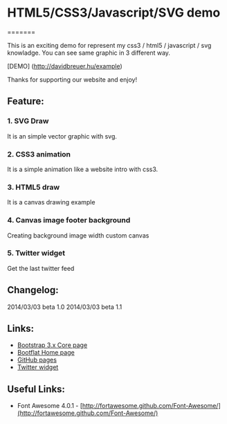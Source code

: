 
# HTML5/CSS3/Javascript/SVG demo 
=======

This is an exciting demo for represent my css3 / html5 / javascript / svg knowladge.
You can see same graphic in 3 different way.

[DEMO] (http://davidbreuer.hu/example) 

Thanks for supporting our website and enjoy!

## Feature:

### 1. SVG Draw
It is an simple vector graphic with svg.
### 2. CSS3 animation
It is a simple animation like a website intro with css3.
### 3. HTML5 draw
It is a canvas drawing example
### 4. Canvas image footer background
Creating background image width custom canvas
### 5. Twitter widget
Get the last twitter feed


## Changelog:

2014/03/03 beta 1.0
2014/03/03 beta 1.1

## Links:

+ [Bootstrap 3.x Core page](http://getbootstrap.com/)
+ [Bootflat Home page](http://www.flathemes.com/)
+ [GitHub pages](https://github.com/dbreuer83/example)
+ [Twitter widget](https://dev.twitter.com/docs/platform-objects/tweets)

## Useful Links:

+ Font Awesome 4.0.1 - [http://fortawesome.github.com/Font-Awesome/](http://fortawesome.github.com/Font-Awesome/)
